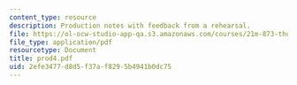 ```yaml
---
content_type: resource
description: Production notes with feedback from a rehearsal.
file: https://ol-ocw-studio-app-qa.s3.amazonaws.com/courses/21m-873-theater-arts-topics-suburbia-january-iap-2008/2efe3477d8d5f37af8295b4941b0dc75_prod4.pdf
file_type: application/pdf
resourcetype: Document
title: prod4.pdf
uid: 2efe3477-d8d5-f37a-f829-5b4941b0dc75
---
```

